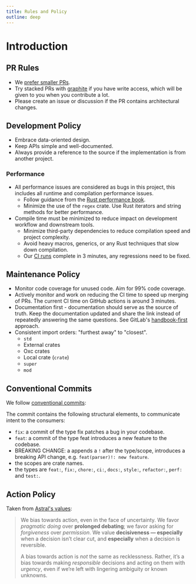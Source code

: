 ```yaml
---
title: Rules and Policy
outline: deep
---
```


# Introduction

## PR Rules

- We [prefer smaller PRs](https://graphite.dev/blog/how-large-prs-slow-down-development).
- Try stacked PRs with [graphite](https://graphite.dev) if you have write access, which will be given to you when you contribute a lot.
- Please create an issue or discussion if the PR contains architectural changes.

## Development Policy

- Embrace data-oriented design.
- Keep APIs simple and well-documented.
- Always provide a reference to the source if the implementation is from another project.

### Performance

- All performance issues are considered as bugs in this project, this includes all runtime and compilation performance issues.
  - Follow guidance from the [Rust performance book](https://nnethercote.github.io/perf-book/introduction.html).
  - Minimize the use of the `regex` crate. Use Rust iterators and string methods for better performance.
- Compile time must be minimized to reduce impact on development workflow and downstream tools.
  - Minimize third-party dependencies to reduce compilation speed and project complexity.
  - Avoid heavy macros, generics, or any Rust techniques that slow down compilation.
  - Our [CI runs](https://github.com/oxc-project/oxc/actions/workflows/ci.yml?query=branch%3Amain) complete in 3 minutes, any regressions need to be fixed.

## Maintenance Policy

- Monitor code coverage for unused code. Aim for 99% code coverage.
- Actively monitor and work on reducing the CI time to speed up merging of PRs. The current CI time on GitHub actions is around 3 minutes.
- Documentation first - documentation should serve as the source of truth. Keep the documentation updated and share the link instead of repeatedly answering the same questions. See GitLab's [handbook-first](https://handbook.gitlab.com/handbook/company/culture/all-remote/handbook-first) approach.
- Consistent import orders: "furthest away" to "closest".
    - `std`
    - External crates
    - Oxc crates
    - Local crate (`crate`)
    - `super`
    - `mod`

## Conventional Commits

We follow [conventional commits](https://www.conventionalcommits.org/en/v1.0.0/):

The commit contains the following structural elements, to communicate intent to the consumers:

- `fix`: a commit of the type fix patches a bug in your codebase.
- `feat`: a commit of the type feat introduces a new feature to the codebase.
- BREAKING CHANGE: a appends a `!` after the type/scope, introduces a breaking API change, e.g. `feat(parser)!: new feature`.
- the scopes are crate names.
- the types are `feat:`, `fix:`, `chore:`, `ci:`, `docs:`, `style:`, `refactor:`, `perf:` and `test:`.

## Action Policy

Taken from [Astral's values](https://astral-sh.notion.site/Astral-s-Values-0ed6a642bcc84e91af6836b2373572f5):

> We bias towards action, even in the face of uncertainty. We favor _pragmatic doing_ over **prolonged debating**; we favor asking for _forgiveness_ over _permission_. We value **decisiveness — especially** when a decision isn’t clear cut, and **especially** when a decision is reversible.
>
> A bias towards action is _not_ the same as recklessness. Rather, it’s a bias towards making _responsible_ decisions and acting on them with _urgency_, even if we’re left with lingering ambiguity or known unknowns.
